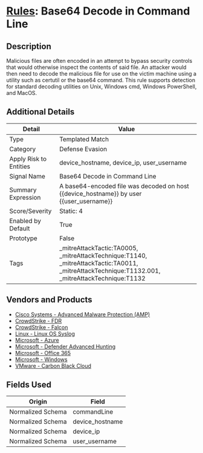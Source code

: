 # [Rules](README.md): Base64 Decode in Command Line

## Description
Malicious files are often encoded in an attempt to bypass security controls that would otherwise inspect the contents of said file. An attacker would then need to decode the malicious file for use on the victim machine using a utility such as certutil or the base64 command. This rule supports detection for standard decoding utilities on Unix, Windows cmd, Windows PowerShell, and MacOS.

## Additional Details
|Detail|Value|
|----|----|
|Type|Templated Match|
|Category|Defense Evasion|
|Apply Risk to Entities|device_hostname, device_ip, user_username|
|Signal Name|Base64 Decode in Command Line|
|Summary Expression|A base64-encoded file was decoded on host {{device_hostname}} by user {{user_username}}|
|Score/Severity|Static: 4|
|Enabled by Default|True|
|Prototype|False|
|Tags|_mitreAttackTactic:TA0005, _mitreAttackTechnique:T1140, _mitreAttackTactic:TA0011, _mitreAttackTechnique:T1132.001, _mitreAttackTechnique:T1132|
## Vendors and Products
- [Cisco Systems - Advanced Malware Protection (AMP)](../products/7eaa4c44-5b7f-4d9e-8c1c-c4105c2b7506.md)
- [CrowdStrike - FDR](../products/569a3a44-c29f-492e-bcf4-5dc04e2ab0f3.md)
- [CrowdStrike - Falcon](../products/840c72e0-4e47-41e7-9b93-31f55d12f07d.md)
- [Linux - Linux OS Syslog](../products/0e20c932-d992-4bd4-b276-c15119ca5c0b.md)
- [Microsoft - Azure](../products/a1225af5-e778-4068-a9a2-47da93d1ff24.md)
- [Microsoft - Defender Advanced Hunting](../products/3382523e-2072-41bd-b50b-6b148957d0b0.md)
- [Microsoft - Office 365](../products/d3ed003d-5ddd-4c7a-bea5-63eae6311833.md)
- [Microsoft - Windows](../products/1ff7546c-cb36-4a24-87f7-89d2cecc5761.md)
- [VMware - Carbon Black Cloud](../products/f9cea291-9030-4e41-9836-6dd9274d6df4.md)


## Fields Used

|Origin|Field|
|----|----|
|Normalized Schema|commandLine|
|Normalized Schema|device_hostname|
|Normalized Schema|device_ip|
|Normalized Schema|user_username|


